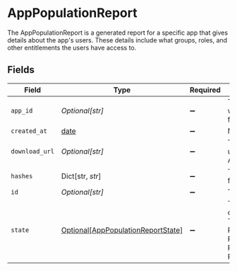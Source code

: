 # AppPopulationReport

The AppPopulationReport is a generated report for a specific app that gives details about the app's users. These details include what groups, roles, and other entitlements the users have access to.


## Fields

| Field                                                                                                                                                                            | Type                                                                                                                                                                             | Required                                                                                                                                                                         | Description                                                                                                                                                                      |
| -------------------------------------------------------------------------------------------------------------------------------------------------------------------------------- | -------------------------------------------------------------------------------------------------------------------------------------------------------------------------------- | -------------------------------------------------------------------------------------------------------------------------------------------------------------------------------- | -------------------------------------------------------------------------------------------------------------------------------------------------------------------------------- |
| `app_id`                                                                                                                                                                         | *Optional[str]*                                                                                                                                                                  | :heavy_minus_sign:                                                                                                                                                               | The appId is the Id of the app which the report is generated for.                                                                                                                |
| `created_at`                                                                                                                                                                     | [date](https://docs.python.org/3/library/datetime.html#date-objects)                                                                                                             | :heavy_minus_sign:                                                                                                                                                               | N/A                                                                                                                                                                              |
| `download_url`                                                                                                                                                                   | *Optional[str]*                                                                                                                                                                  | :heavy_minus_sign:                                                                                                                                                               | The downloadUrl is the url used for downloading the AppPopulationReport.                                                                                                         |
| `hashes`                                                                                                                                                                         | Dict[str, *str*]                                                                                                                                                                 | :heavy_minus_sign:                                                                                                                                                               | The hashes field contains the file hashes of the report.                                                                                                                         |
| `id`                                                                                                                                                                             | *Optional[str]*                                                                                                                                                                  | :heavy_minus_sign:                                                                                                                                                               | The id field.                                                                                                                                                                    |
| `state`                                                                                                                                                                          | [Optional[AppPopulationReportState]](../../models/shared/apppopulationreportstate.md)                                                                                            | :heavy_minus_sign:                                                                                                                                                               | The state field tracks the state of the AppPopulationReport. This state field can be one of REPORT_STATE_PENDING, REPORT_STATE_UNSPECIFIED, REPORT_STATE_OK, REPORT_STATE_ERROR. |